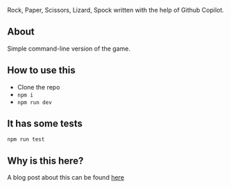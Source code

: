 Rock, Paper, Scissors, Lizard, Spock written with the help of Github Copilot.

## About
Simple command-line version of the game. 

## How to use this
- Clone the repo
- ```npm i```
- ```npm run dev```

## It has some tests
```npm run test```

## Why is this here?
A blog post about this can be found [here](https://blog.rocketinsights.com/day-one-with-github-copilot)
